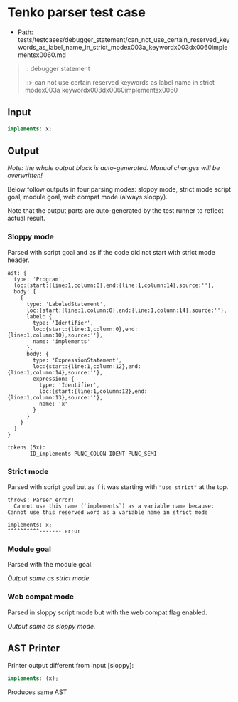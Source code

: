 # Tenko parser test case

- Path: tests/testcases/debugger_statement/can_not_use_certain_reserved_keywords_as_label_name_in_strict_modex003a_keywordx003dx0060implementsx0060.md

> :: debugger statement
>
> ::> can not use certain reserved keywords as label name in strict modex003a keywordx003dx0060implementsx0060

## Input

`````js
implements: x;
`````

## Output

_Note: the whole output block is auto-generated. Manual changes will be overwritten!_

Below follow outputs in four parsing modes: sloppy mode, strict mode script goal, module goal, web compat mode (always sloppy).

Note that the output parts are auto-generated by the test runner to reflect actual result.

### Sloppy mode

Parsed with script goal and as if the code did not start with strict mode header.

`````
ast: {
  type: 'Program',
  loc:{start:{line:1,column:0},end:{line:1,column:14},source:''},
  body: [
    {
      type: 'LabeledStatement',
      loc:{start:{line:1,column:0},end:{line:1,column:14},source:''},
      label: {
        type: 'Identifier',
        loc:{start:{line:1,column:0},end:{line:1,column:10},source:''},
        name: 'implements'
      },
      body: {
        type: 'ExpressionStatement',
        loc:{start:{line:1,column:12},end:{line:1,column:14},source:''},
        expression: {
          type: 'Identifier',
          loc:{start:{line:1,column:12},end:{line:1,column:13},source:''},
          name: 'x'
        }
      }
    }
  ]
}

tokens (5x):
       ID_implements PUNC_COLON IDENT PUNC_SEMI
`````

### Strict mode

Parsed with script goal but as if it was starting with `"use strict"` at the top.

`````
throws: Parser error!
  Cannot use this name (`implements`) as a variable name because: Cannot use this reserved word as a variable name in strict mode

implements: x;
^^^^^^^^^^------- error
`````


### Module goal

Parsed with the module goal.

_Output same as strict mode._

### Web compat mode

Parsed in sloppy script mode but with the web compat flag enabled.

_Output same as sloppy mode._

## AST Printer

Printer output different from input [sloppy]:

````js
implements: (x);
````

Produces same AST
